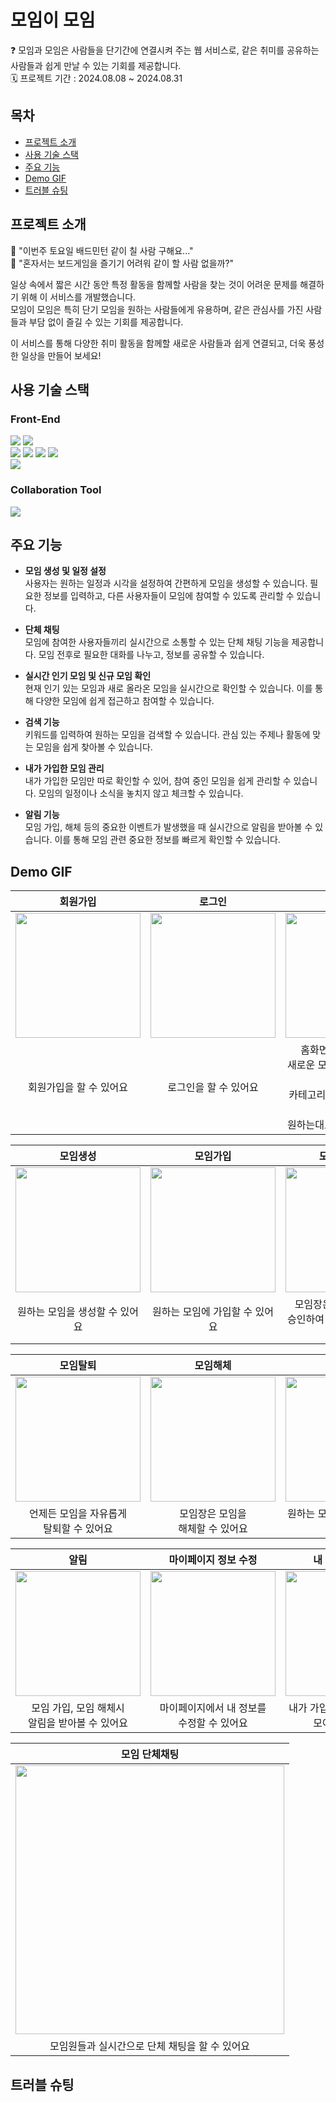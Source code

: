 # 모임이 모임

❓ 모임과 모임은 사람들을 단기간에 연결시켜 주는 웹 서비스로, 같은 취미를 공유하는 사람들과 쉽게 만날 수 있는 기회를 제공합니다. <br>
🗓️ 프로젝트 기간 : 2024.08.08 ~ 2024.08.31

## 목차
- [프로젝트 소개](#프로젝트-소개)
- [사용 기술 스택](#사용-기술-스택)
- [주요 기능](#주요-기능)
- [Demo GIF](#demo-gif)
- [트러블 슈팅](#트러블-슈팅)

## 프로젝트 소개
💬 "이번주 토요일 배드민턴 같이 칠 사람 구해요..." <br>
💬 "혼자서는 보드게임을 즐기기 어려워 같이 할 사람 없을까?" <br>

일상 속에서 짧은 시간 동안 특정 활동을 함께할 사람을 찾는 것이 어려운 문제를 해결하기 위해 이 서비스를 개발했습니다. <br>
모임이 모임은 특히 단기 모임을 원하는 사람들에게 유용하며, 같은 관심사를 가진 사람들과 부담 없이 즐길 수 있는 기회를 제공합니다. <br>

이 서비스를 통해 다양한 취미 활동을 함께할 새로운 사람들과 쉽게 연결되고, 더욱 풍성한 일상을 만들어 보세요!

## 사용 기술 스택
### Front-End
<img src="https://img.shields.io/badge/React-61DAFB?style=for-the-badge&logo=react&logoColor=black"> <img src="https://img.shields.io/badge/Type Script-3178C6?style=for-the-badge&logo=typescript&logoColor=white"> <br>
<img src="https://img.shields.io/badge/React router-CA4245?style=for-the-badge&logo=reactrouter&logoColor=white"> <img src="https://img.shields.io/badge/Redux-764ABC?style=for-the-badge&logo=redux&logoColor=white"> <img src="https://img.shields.io/badge/Tailwind CSS-06B6D4?style=for-the-badge&logo=tailwindcss&logoColor=white"> <img src="https://img.shields.io/badge/Firebase-DD2C00?style=for-the-badge&logo=firebase&logoColor=white"> <br>
<img src="https://img.shields.io/badge/VITE-646CFF?style=for-the-badge&logo=vite&logoColor=white">

### Collaboration Tool

<img src="https://img.shields.io/badge/Github-000000?style=for-the-badge&logo=github&logoColor=white">

## 주요 기능
- <b>모임 생성 및 일정 설정</b><br>
사용자는 원하는 일정과 시각을 설정하여 간편하게 모임을 생성할 수 있습니다. 필요한 정보를 입력하고, 다른 사용자들이 모임에 참여할 수 있도록 관리할 수 있습니다.

- <b>단체 채팅</b><br>
모임에 참여한 사용자들끼리 실시간으로 소통할 수 있는 단체 채팅 기능을 제공합니다. 모임 전후로 필요한 대화를 나누고, 정보를 공유할 수 있습니다.

- <b>실시간 인기 모임 및 신규 모임 확인</b><br>
현재 인기 있는 모임과 새로 올라온 모임을 실시간으로 확인할 수 있습니다. 이를 통해 다양한 모임에 쉽게 접근하고 참여할 수 있습니다.

- <b>검색 기능</b><br>
키워드를 입력하여 원하는 모임을 검색할 수 있습니다. 관심 있는 주제나 활동에 맞는 모임을 쉽게 찾아볼 수 있습니다.

- <b>내가 가입한 모임 관리</b><br>
내가 가입한 모임만 따로 확인할 수 있어, 참여 중인 모임을 쉽게 관리할 수 있습니다. 모임의 일정이나 소식을 놓치지 않고 체크할 수 있습니다.

- <b>알림 기능</b><br>
모임 가입, 해체 등의 중요한 이벤트가 발생했을 때 실시간으로 알림을 받아볼 수 있습니다. 이를 통해 모임 관련 중요한 정보를 빠르게 확인할 수 있습니다.

## Demo GIF

| 회원가입 | 로그인 | 홈화면 |
|:-:|:-:|:-:|
|<img src="https://github.com/user-attachments/assets/8fa15f49-1b63-4bd5-bb31-1023b3bf906a" width="200px"></img> | <img src="https://github.com/user-attachments/assets/99b305af-1965-43f3-b51e-425f3c915319" width="200px"></img>   | <img src="https://github.com/user-attachments/assets/8c7480ca-2e2e-45a6-bf08-7b1372e43634" width="200px"></img>   |
| 회원가입을 할 수 있어요 | 로그인을 할 수 있어요 | 홈화면에서 인기모임과<br> 새로운 모임을 확인할 수 있어요<br> 카테고리 별로 확인이 가능하며 <br> 원하는대로 정렬 할 수 있어요  |

| 모임생성 | 모임가입 | 모임회원 승인 |
|:-:|:-:|:-:|
|<img src="https://github.com/user-attachments/assets/c9d197cb-479e-42e7-a769-aed1a5db97e7" width="200px"></img> | <img src="https://github.com/user-attachments/assets/e0351b58-15f1-4082-aa5d-6723b7e947b9" width="200px"></img>   | <img src="https://github.com/user-attachments/assets/642bc222-4cd4-41bf-b98d-9893694540fb" width="200px"></img>   |
| 원하는 모임을 생성할 수 있어요 | 원하는 모임에 가입할 수 있어요 | 모임장은 원하는 모임원만<br> 승인하여 모임을 꾸릴 수 있어요  |

| 모임탈퇴 | 모임해체 | 검색 |
|:-:|:-:|:-:|
|<img src="https://github.com/user-attachments/assets/8d1c002a-eaf3-41d3-965e-e49872c38ed8" width="200px"></img> | <img src="https://github.com/user-attachments/assets/224e0215-515d-4a4b-ba6d-f6b1f723a8ef" width="200px"></img>   | <img src="https://github.com/user-attachments/assets/1408bec7-c26e-4d20-80d9-1cb505c1fa2b" width="200px"></img>   |
| 언제든 모임을 자유롭게<br> 탈퇴할 수 있어요 | 모임장은 모임을<br> 해체할 수 있어요 | 원하는 모임을 검색할 수 있어요  |

| 알림 | 마이페이지 정보 수정 | 내 모임 모아보기 |
|:-:|:-:|:-:|
|<img src="https://github.com/user-attachments/assets/9c60eafa-5dd4-4ee4-98f8-7b643439ea96" width="200px"></img> | <img src="https://github.com/user-attachments/assets/7f6f30bd-d19e-4747-a181-c6e055904c8c" width="200px"></img>   | <img src="https://github.com/user-attachments/assets/0bb7836a-61f7-4bba-bf94-22067d945dee" width="200px"></img>   |
| 모임 가입, 모임 해체시<br> 알림을 받아볼 수 있어요 | 마이페이지에서 내 정보를 <br> 수정할 수 있어요 | 내가 가입되어 있는 모임들을 <br> 모아볼 수 있어요  |

| 모임 단체채팅 |
|:-:|
|<img src="https://github.com/user-attachments/assets/9ccdc2ae-b279-4b6f-9e08-e5ee656aab77" width="430px"></img> |
| 모임원들과 실시간으로 단체 채팅을 할 수 있어요 |

## 트러블 슈팅 

